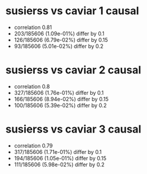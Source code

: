 # susierss vs caviar  1 causal

- correlation 0.81
- 203/185606 (1.09e-01%) differ by 0.1
- 126/185606 (6.79e-02%) differ by 0.15
- 93/185606 (5.01e-02%) differ by 0.2


# susierss vs caviar  2 causal

- correlation 0.8
- 327/185606 (1.76e-01%) differ by 0.1
- 166/185606 (8.94e-02%) differ by 0.15
- 100/185606 (5.39e-02%) differ by 0.2


# susierss vs caviar  3 causal

- correlation 0.79
- 317/185606 (1.71e-01%) differ by 0.1
- 194/185606 (1.05e-01%) differ by 0.15
- 111/185606 (5.98e-02%) differ by 0.2


